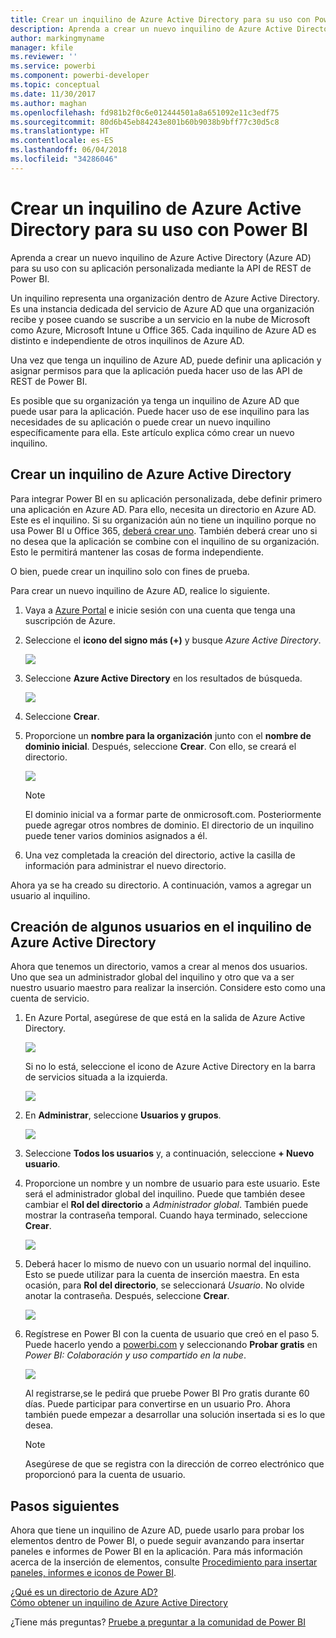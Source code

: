```yaml
---
title: Crear un inquilino de Azure Active Directory para su uso con Power BI
description: Aprenda a crear un nuevo inquilino de Azure Active Directory (Azure AD) para su uso con su aplicación personalizada mediante la API de REST de Power BI.
author: markingmyname
manager: kfile
ms.reviewer: ''
ms.service: powerbi
ms.component: powerbi-developer
ms.topic: conceptual
ms.date: 11/30/2017
ms.author: maghan
ms.openlocfilehash: fd981b2f0c6e012444501a8a651092e11c3edf75
ms.sourcegitcommit: 80d6b45eb84243e801b60b9038b9bff77c30d5c8
ms.translationtype: HT
ms.contentlocale: es-ES
ms.lasthandoff: 06/04/2018
ms.locfileid: "34286046"
---
```

# <a name="create-an-azure-active-directory-tenant-to-use-with-power-bi"></a>Crear un inquilino de Azure Active Directory para su uso con Power BI
Aprenda a crear un nuevo inquilino de Azure Active Directory (Azure AD) para su uso con su aplicación personalizada mediante la API de REST de Power BI.

Un inquilino representa una organización dentro de Azure Active Directory. Es una instancia dedicada del servicio de Azure AD que una organización recibe y posee cuando se suscribe a un servicio en la nube de Microsoft como Azure, Microsoft Intune u Office 365. Cada inquilino de Azure AD es distinto e independiente de otros inquilinos de Azure AD.

Una vez que tenga un inquilino de Azure AD, puede definir una aplicación y asignar permisos para que la aplicación pueda hacer uso de las API de REST de Power BI.

Es posible que su organización ya tenga un inquilino de Azure AD que puede usar para la aplicación. Puede hacer uso de ese inquilino para las necesidades de su aplicación o puede crear un nuevo inquilino específicamente para ella. Este artículo explica cómo crear un nuevo inquilino.

## <a name="create-an-azure-active-directory-tenant"></a>Crear un inquilino de Azure Active Directory
Para integrar Power BI en su aplicación personalizada, debe definir primero una aplicación en Azure AD. Para ello, necesita un directorio en Azure AD. Este es el inquilino. Si su organización aún no tiene un inquilino porque no usa Power BI u Office 365, [deberá crear uno](https://docs.microsoft.com/azure/active-directory/develop/active-directory-howto-tenant). También deberá crear uno si no desea que la aplicación se combine con el inquilino de su organización. Esto le permitirá mantener las cosas de forma independiente.

O bien, puede crear un inquilino solo con fines de prueba.

Para crear un nuevo inquilino de Azure AD, realice lo siguiente.

1. Vaya a [Azure Portal](https://portal.azure.com) e inicie sesión con una cuenta que tenga una suscripción de Azure.
2. Seleccione el **icono del signo más (+)** y busque *Azure Active Directory*.
   
    ![](media/create-an-azure-active-directory-tenant/new-directory.png)
3. Seleccione **Azure Active Directory** en los resultados de búsqueda.
   
    ![](media/create-an-azure-active-directory-tenant/new-directory2.png)
4. Seleccione **Crear**.
5. Proporcione un **nombre para la organización** junto con el **nombre de dominio inicial**. Después, seleccione **Crear**. Con ello, se creará el directorio.
   
    ![](media/create-an-azure-active-directory-tenant/organization-and-domain.png)
   
   > [!NOTE]
   > El dominio inicial va a formar parte de onmicrosoft.com. Posteriormente puede agregar otros nombres de dominio. El directorio de un inquilino puede tener varios dominios asignados a él.
   > 
   > 
6. Una vez completada la creación del directorio, active la casilla de información para administrar el nuevo directorio.

Ahora ya se ha creado su directorio. A continuación, vamos a agregar un usuario al inquilino.

## <a name="create-some-users-in-your-azure-active-directory-tenant"></a>Creación de algunos usuarios en el inquilino de Azure Active Directory
Ahora que tenemos un directorio, vamos a crear al menos dos usuarios. Uno que sea un administrador global del inquilino y otro que va a ser nuestro usuario maestro para realizar la inserción. Considere esto como una cuenta de servicio.

1. En Azure Portal, asegúrese de que está en la salida de Azure Active Directory.
   
    ![](media/create-an-azure-active-directory-tenant/aad-flyout.png)
   
    Si no lo está, seleccione el icono de Azure Active Directory en la barra de servicios situada a la izquierda.
   
    ![](media/create-an-azure-active-directory-tenant/aad-service.png)
2. En **Administrar**, seleccione **Usuarios y grupos**.
   
    ![](media/create-an-azure-active-directory-tenant/users-and-groups.png)
3. Seleccione **Todos los usuarios** y, a continuación, seleccione **+ Nuevo usuario**.
4. Proporcione un nombre y un nombre de usuario para este usuario. Este será el administrador global del inquilino. Puede que también desee cambiar el **Rol del directorio** a *Administrador global*. También puede mostrar la contraseña temporal. Cuando haya terminado, seleccione **Crear**.
   
    ![](media/create-an-azure-active-directory-tenant/global-admin.png)
5. Deberá hacer lo mismo de nuevo con un usuario normal del inquilino. Esto se puede utilizar para la cuenta de inserción maestra. En esta ocasión, para **Rol del directorio**, se seleccionará *Usuario*. No olvide anotar la contraseña. Después, seleccione **Crear**.
   
    ![](media/create-an-azure-active-directory-tenant/pbiembed-user.png)
6. Regístrese en Power BI con la cuenta de usuario que creó en el paso 5. Puede hacerlo yendo a [powerbi.com](https://powerbi.microsoft.com/get-started/) y seleccionando **Probar gratis** en *Power BI: Colaboración y uso compartido en la nube*.
   
    ![](media/create-an-azure-active-directory-tenant/try-powerbi-free.png)
   
    Al registrarse,se le pedirá que pruebe Power BI Pro gratis durante 60 días. Puede participar para convertirse en un usuario Pro. Ahora también puede empezar a desarrollar una solución insertada si es lo que desea.
   
   > [!NOTE]
   > Asegúrese de que se registra con la dirección de correo electrónico que proporcionó para la cuenta de usuario.
   > 
   > 

## <a name="next-steps"></a>Pasos siguientes
Ahora que tiene un inquilino de Azure AD, puede usarlo para probar los elementos dentro de Power BI, o puede seguir avanzando para insertar paneles e informes de Power BI en la aplicación. Para más información acerca de la inserción de elementos, consulte [Procedimiento para insertar paneles, informes e iconos de Power BI](embedding-content.md).

[¿Qué es un directorio de Azure AD?](https://docs.microsoft.com/azure/active-directory/active-directory-whatis)  
[Cómo obtener un inquilino de Azure Active Directory](https://docs.microsoft.com/azure/active-directory/develop/active-directory-howto-tenant)  

¿Tiene más preguntas? [Pruebe a preguntar a la comunidad de Power BI](http://community.powerbi.com/)

